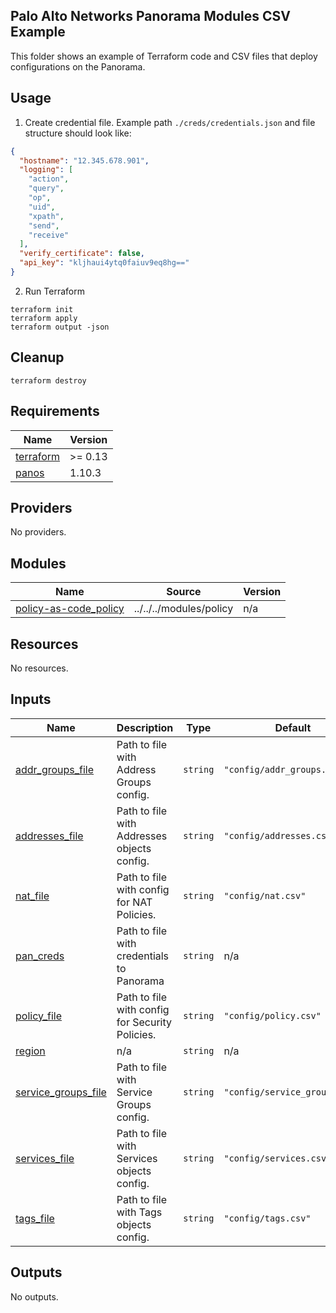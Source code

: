 Palo Alto Networks Panorama Modules CSV Example
---
This folder shows an example of Terraform code and CSV files that deploy configurations on the Panorama.

Usage
---

1. Create credential file. Example path ``./creds/credentials.json`` and file structure should look like:
```json
{
  "hostname": "12.345.678.901",
  "logging": [
    "action",
    "query",
    "op",
    "uid",
    "xpath",
    "send",
    "receive"
  ],
  "verify_certificate": false,
  "api_key": "kljhaui4ytq0faiuv9eq8hg=="
}
```


2. Run Terraform

```
terraform init
terraform apply
terraform output -json
```

Cleanup
---

```
terraform destroy
```

<!-- BEGIN_TF_DOCS -->
## Requirements

| Name | Version |
|------|---------|
| <a name="requirement_terraform"></a> [terraform](#requirement\_terraform) | >= 0.13 |
| <a name="requirement_panos"></a> [panos](#requirement\_panos) | 1.10.3 |

## Providers

No providers.

## Modules

| Name | Source | Version |
|------|--------|---------|
| <a name="module_policy-as-code_policy"></a> [policy-as-code\_policy](#module\_policy-as-code\_policy) | ../../../modules/policy | n/a |

## Resources

No resources.

## Inputs

| Name | Description | Type | Default | Required |
|------|-------------|------|---------|:--------:|
| <a name="input_addr_groups_file"></a> [addr\_groups\_file](#input\_addr\_groups\_file) | Path to file with Address Groups config. | `string` | `"config/addr_groups.csv"` | no |
| <a name="input_addresses_file"></a> [addresses\_file](#input\_addresses\_file) | Path to file with Addresses objects config. | `string` | `"config/addresses.csv"` | no |
| <a name="input_nat_file"></a> [nat\_file](#input\_nat\_file) | Path to file with config for NAT Policies. | `string` | `"config/nat.csv"` | no |
| <a name="input_pan_creds"></a> [pan\_creds](#input\_pan\_creds) | Path to file with credentials to Panorama | `string` | n/a | yes |
| <a name="input_policy_file"></a> [policy\_file](#input\_policy\_file) | Path to file with config for Security Policies. | `string` | `"config/policy.csv"` | no |
| <a name="input_region"></a> [region](#input\_region) | n/a | `string` | n/a | yes |
| <a name="input_service_groups_file"></a> [service\_groups\_file](#input\_service\_groups\_file) | Path to file with Service Groups config. | `string` | `"config/service_groups.csv"` | no |
| <a name="input_services_file"></a> [services\_file](#input\_services\_file) | Path to file with Services objects config. | `string` | `"config/services.csv"` | no |
| <a name="input_tags_file"></a> [tags\_file](#input\_tags\_file) | Path to file with Tags objects config. | `string` | `"config/tags.csv"` | no |

## Outputs

No outputs.
<!-- END_TF_DOCS -->